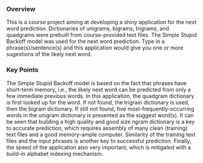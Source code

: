 
### Overview
This is a course project aiming at developing a shiny application for the next word prediction. Dictionaries of unigrams, bigrams, trigrams, and quadgrams were prebuilt from course-provided text files. The Simple Stupid Backoff model was used for the next word prediction. Type in a phrase(s)/sentence(s) and this application would give you one or more sugestions of the likely next word.

### Key Points
The Simple Stupid Backoff model is based on the fact that phrases have short-term memory, i.e., the likely next word can be predicted from only a few immediate previous words. In this application, the quadgram dictionary is first looked up for the word. If not found, the trigram dictionary is used, then the bigram dictionary. If still not found, five most-frequently-occurring words in the unigram dictionary is presented as the suggest word(s). It can be seen that building a high quality and good size ngram dictionary is a key to accurate prediction, which requires assembly of many clean (training) text files and a good memory-ample computer. Similarity of the training text files and the input phrases is another key to successful prediction. Finally, the speed of the application also very important, which is mitigated with a build-in alphabet indexing mechanism.

